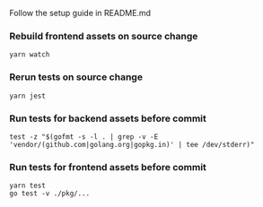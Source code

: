 Follow the setup guide in README.md

### Rebuild frontend assets on source change
```
yarn watch
```

### Rerun tests on source change
```
yarn jest
```

### Run tests for backend assets before commit
```
test -z "$(gofmt -s -l . | grep -v -E 'vendor/(github.com|golang.org|gopkg.in)' | tee /dev/stderr)"
```

### Run tests for frontend assets before commit
```
yarn test
go test -v ./pkg/...
```
